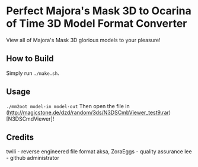 # Perfect Majora's Mask 3D to Ocarina of Time 3D Model Format Converter
View all of Majora's Mask 3D glorious models to your pleasure!

## How to Build
Simply run ```./make.sh```.

## Usage
```./mm2oot model-in model-out```
Then open the file in (http://magicstone.de/dzd/random/3ds/N3DSCmbViewer_test9.rar)[N3DSCmdViewer]!

## Credits
twili - reverse engineered file format
aksa, ZoraEggs - quality assurance
lee - github administrator


